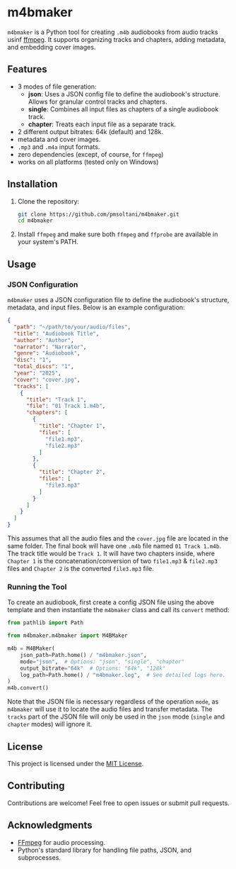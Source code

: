 # m4bmaker

`m4bmaker` is a Python tool for creating `.m4b` audiobooks from audio tracks usinf [ffmpeg](https://www.ffmpeg.org/). It supports organizing tracks and chapters, adding metadata, and embedding cover images.

## Features

- 3 modes of file generation:
  - **json**: Uses a JSON config file to define the audiobook's structure. Allows for granular control tracks and chapters.
  - **single**: Combines all input files as chapters of a single audiobook track.
  - **chapter**: Treats each input file as a separate track.
- 2 different output bitrates: 64k (default) and 128k.
- metadata and cover images.
- `.mp3` and `.m4a` input formats.
- zero dependencies (except, of course, for `ffmpeg`)
- works on all platforms (tested only on Windows)

## Installation

1. Clone the repository:

   ```sh
   git clone https://github.com/pmsoltani/m4bmaker.git
   cd m4bmaker
   ```

2. Install `ffmpeg` and make sure both `ffmpeg` and `ffprobe` are available in your system's PATH.

## Usage

### JSON Configuration

`m4bmaker` uses a JSON configuration file to define the audiobook's structure, metadata, and input files. Below is an example configuration:

```json
{
  "path": "~/path/to/your/audio/files",
  "title": "Audiobook Title",
  "author": "Author",
  "narrator": "Narrator",
  "genre": "Audiobook",
  "disc": "1",
  "total_discs": "1",
  "year": "2025",
  "cover": "cover.jpg",
  "tracks": [
    {
      "title": "Track 1",
      "file": "01 Track 1.m4b",
      "chapters": [
        {
          "title": "Chapter 1",
          "files": [
            "file1.mp3",
            "file2.mp3"
          ]
        },
        {
          "title": "Chapter 2",
          "files": [
            "file3.mp3"
          ]
        }
      ]
    }
  ]
}
```

This assumes that all the audio files and the `cover.jpg` file are located in the same folder. The final book will have one `.m4b` file named `01 Track 1.m4b`. The track title would be `Track 1`. It will have two chapters inside, where `Chapter 1` is the concatenation/conversion of two `file1.mp3` & `file2.mp3` files and `Chapter 2` is the converted `file3.mp3` file.

### Running the Tool

To create an audiobook, first create a config JSON file using the above template and then instantiate the `m4bmaker` class and call its `convert` method:

```python
from pathlib import Path

from m4bmaker.m4bmaker import M4BMaker

m4b = M4BMaker(
    json_path=Path.home() / "m4bmaker.json",
    mode="json",  # Options: "json", "single", "chapter"
    output_bitrate="64k"  # Options: "64k", "128k"
    log_path=Path.home() / "m4bmaker.log",  # See detailed logs here.
)
m4b.convert()
```

Note that the JSON file is necessary regardless of the operation `mode`, as `m4bmaker` will use it to locate the audio files and transfer metadata. The `tracks` part of the JSON file will only be used in the `json` mode (`single` and `chapter` modes) will ignore it.

## License

This project is licensed under the [MIT License](LICENSE).

## Contributing

Contributions are welcome! Feel free to open issues or submit pull requests.

## Acknowledgments

- [FFmpeg](https://ffmpeg.org/) for audio processing.
- Python's standard library for handling file paths, JSON, and subprocesses.
